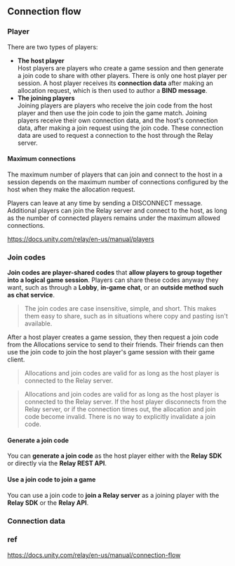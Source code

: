 ## Connection flow

### Player
There are two types of players:

- **The host player** \
  Host players are players who create a game session and then generate a join code to share with other players. There is only one host player per session. A host player receives its **connection data** after making an allocation request, which is then used to author a **BIND message**.
- **The joining players** \
  Joining players are players who receive the join code from the host player and then use the join code to join the game match. Joining players receive their own connection data, and the host's connection data, after making a join request using the join code. These connection data are used to request a connection to the host through the Relay server.


#### Maximum connections
The maximum number of players that can join and connect to the host in a session depends on the maximum number of connections configured by the host when they make the allocation request.

Players can leave at any time by sending a DISCONNECT message. Additional players can join the Relay server and connect to the host, as long as the number of connected players remains under the maximum allowed connections.


https://docs.unity.com/relay/en-us/manual/players


### Join codes

**Join codes are player-shared codes** that **allow players to group together into a logical game session**. Players can share these codes anyway they want, such as through a **Lobby**, **in-game chat**, or an **outside method such as chat service**.

> The join codes are case insensitive, simple, and short. This makes them easy to share, such as in situations where copy and pasting isn't available.

After a host player creates a game session, they then request a join code from the Allocations service to send to their friends. Their friends can then use the join code to join the host player's game session with their game client.

> Allocations and join codes are valid for as long as the host player is connected to the Relay server.

> Allocations and join codes are valid for as long as the host player is connected to the Relay server. If the host player disconnects from the Relay server, or if the connection times out, the allocation and join code become invalid. There is no way to explicitly invalidate a join code.


#### Generate a join code
You can **generate a join code** as the host player either with the **Relay SDK** or directly via the **Relay REST API**.


#### Use a join code to join a game
You can use a join code to **join a Relay server** as a joining player with the **Relay SDK** or the **Relay API**.


### Connection data

### ref
https://docs.unity.com/relay/en-us/manual/connection-flow
